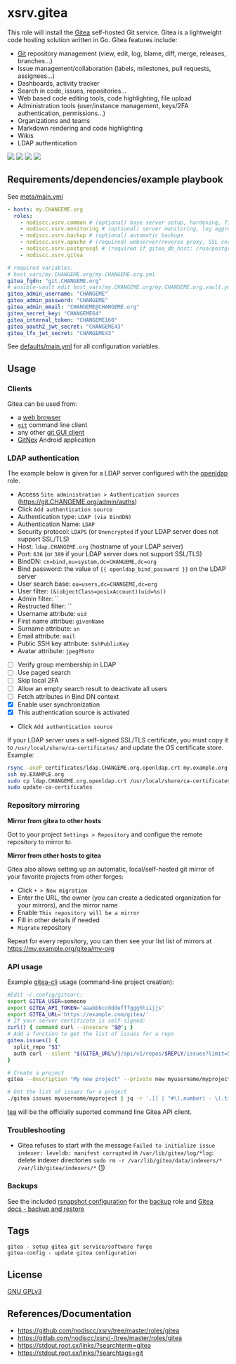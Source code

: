 # xsrv.gitea

This role will install the [Gitea](https://gitea.io/en-us/) self-hosted Git service.
Gitea is a lightweight code hosting solution written in Go. Gitea features include:

- [Git](https://en.wikipedia.org/wiki/Git) repository management (view, edit, log, blame, diff, merge, releases, branches...)
- Issue management/collaboration (labels, milestones, pull requests, assignees...)
- Dashboards, activity tracker
- Search in code, issues, repositories...
- Web based code editing tools, code highlighting, file upload
- Administration tools (user/instance management, keys/2FA authentication, permissions...)
- Organizations and teams
- Markdown rendering and code highlighting
- Wikis
- LDAP authentication

[![](https://i.imgur.com/Rks90zV.png)](https://i.imgur.com/2TGIshE.png)
[![](https://i.imgur.com/cBktctp.png)](https://i.imgur.com/EauaJxq.png)
[![](https://i.imgur.com/gvcfs6G.png)](https://i.imgur.com/DHku4ke.png)
[![](https://i.imgur.com/4NhXqdG.png)](https://i.imgur.com/d5glB4P.png)


## Requirements/dependencies/example playbook

See [meta/main.yml](meta/main.yml)

```yaml
- hosts: my.CHANGEME.org
  roles:
    - nodiscc.xsrv.common # (optional) base server setup, hardening, firewall, bruteforce prevention
    - nodiscc.xsrv.monitoring # (optional) server monitoring, log aggregation
    - nodiscc.xsrv.backup # (optional) automatic backups
    - nodiscc.xsrv.apache # (required) webserver/reverse proxy, SSL certificates
    - nodiscc.xsrv.postgresql # (required if gitea_db_host: /run/postgresql/) database engine
    - nodiscc.xsrv.gitea

# required variables:
# host_vars/my.CHANGEME.org/my.CHANGEME.org.yml
gitea_fqdn: "git.CHANGEME.org"
# ansible-vault edit host_vars/my.CHANGEME.org/my.CHANGEME.org.vault.yml
gitea_admin_username: "CHANGEME"
gitea_admin_password: "CHANGEME"
gitea_admin_email: "CHANGEME@CHANGEME.org"
gitea_secret_key: "CHANGEME64"
gitea_internal_token: "CHANGEME160"
gitea_oauth2_jwt_secret: "CHANGEME43"
gitea_lfs_jwt_secret: "CHANGEME43"
```

See [defaults/main.yml](defaults/main.yml) for all configuration variables.


## Usage

### Clients

Gitea can be used from:
- a [web browser](https://www.mozilla.org/en-US/firefox/)
- [`git`](https://git-scm.com/) command line client
- any other [git GUI client](https://git-scm.com/downloads/guis)
- [GitNex](https://f-droid.org/en/packages/org.mian.gitnex/) Android application

### LDAP authentication

The example below is given for a LDAP server configured with the [openldap](../openldap) role.

- Access `Site administration > Authentication sources` (https://git.CHANGEME.org/admin/auths)
- Click `Add authentication source`
- Authentication type: `LDAP (via BindDN)`
- Authentication Name: `LDAP`
- Security protocol: `LDAPS` (or `Unencrypted` if your LDAP server does not support SSL/TLS)
- Host: `ldap.CHANGEME.org` (hostname of your LDAP server)
- Port: `636` (or `389` if your LDAP server does not support SSL/TLS)
- BindDN: `cn=bind,ou=system,dc=CHANGEME,dc=org`
- Bind password: the value of `{{ openldap_bind_password }}` on the LDAP server
- User search base: `ou=users,dc=CHANGEME,dc=org`
- User filter: `(&(objectClass=posixAccount)(uid=%s))`
- Admin filter: ``
- Restructed filter: ``
- Username attribute: `uid`
- First name attribue: `givenName`
- Surname attribute: `sn`
- Email attribute: `mail`
- Public SSH key attribute: `SshPublicKey`
- Avatar attribute: `jpegPhoto`
- [ ] Verify group membership in LDAP
- [ ] Use paged search
- [ ] Skip local 2FA
- [ ] Allow an empty search result to deactivate all users
- [ ] Fetch attributes in Bind DN context
- [x] Enable user synchronization
- [x] This authentication source is activated
- Click `Add authentication source`

If your LDAP server uses a self-signed SSL/TLS certificate, you must copy it to `/usr/local/share/ca-certificates/` and update the OS certificate store. Example:

```bash
rsync -avzP certificates/ldap.CHANGEME.org.openldap.crt my.example.org:
ssh my.EXAMPLE.org
sudo cp ldap.CHANGEME.org.openldap.crt /usr/local/share/ca-certificates/
sudo update-ca-certificates
```

### Repository mirroring

**Mirror from gitea to other hosts**

Got to your project `Settings > Repository` and configue the remote repository to mirror to.

<!--
<summary>DEPRECATED git hooks method</summary>
This method uses git hooks, which are disabled by default (`gitea_enable_git_hooks: no`). To mirror a gitea repository to github/gitlab [[1]](https://github.com/go-gitea/gitea/issues/3480), add a post-receive hook in the project settings:

```bash
#!/bin/bash
user="myusername"
token="qwertyuiopasdfghjklmzxcvbn"
host="github.com"
repo="myproject"
git push --mirror --quiet https://$user:$token@$host/$user/$repo.git &> /dev/null
echo "$host/$user/$repo updated"
```
-->

**Mirror from other hosts to gitea**

Gitea also allows setting up an automatic, local/self-hosted git mirror of your favorite projects from other forges:

- Click `+ > New migration`
- Enter the URL, the owner (you can create a dedicated organization for your mirrors), and the mirror name
- Enable `This repository will be a mirror`
- Fill in other details if needed
- `Migrate` repository

Repeat for every repository, you can then see your list list of mirrors at https://my.example.org/gitea/my-org

### API usage

Example [gitea-cli](https://github.com/bashup/gitea-cli) usage (command-line project creation):

```bash
#Edit ~/.config/gitearc:
export GITEA_USER=someone
export GITEA_API_TOKEN='aaabbbccdddefffggghhiijjs'
export GITEA_URL='https://example.com/gitea/'
# If your server certificate is self-signed:
curl() { command curl --insecure "$@"; }
# Add a function to get the list of issues for a repo
gitea.issues() {
  split_repo "$1"
  auth curl --silent "${GITEA_URL%/}/api/v1/repos/$REPLY/issues?limit=50"
}

```

```bash
# Create a project
gitea --description "My new project" --private new myusername/myproject

# Get the list of issues for a project
./gitea issues myusername/myproject | jq -r '.[] | "#\(.number) - \(.title)"'
```

[tea](https://gitea.com/gitea/tea) will be the officially suported command line Gitea API client.

### Troubleshooting

* Gitea refuses to start with the message `Failed to initialize issue indexer: leveldb: manifest corrupted` in `/var/lib/gitea/log/*log`: delete indexer directories `sudo rm -r /var/lib/gitea/data/indexers/* /var/lib/gitea/indexers/*` ([1](https://github.com/go-gitea/gitea/issues/7013))

### Backups

See the included [rsnapshot configuration](templates/etc_rsnapshot.d_gitea.conf.j2) for the [backup](../backup) role and [Gitea docs - backup and restore](https://docs.gitea.io/en-us/backup-and-restore/)


## Tags

<!--BEGIN TAGS LIST-->
```
gitea - setup gitea git service/software forge
gitea-config - update gitea configuration
```
<!--END TAGS LIST-->


## License

[GNU GPLv3](../../LICENSE)

## References/Documentation

- https://github.com/nodiscc/xsrv/tree/master/roles/gitea
- https://gitlab.com/nodiscc/xsrv/-/tree/master/roles/gitea
- https://stdout.root.sx/links/?searchterm=gitea
- https://stdout.root.sx/links/?searchtags=git

